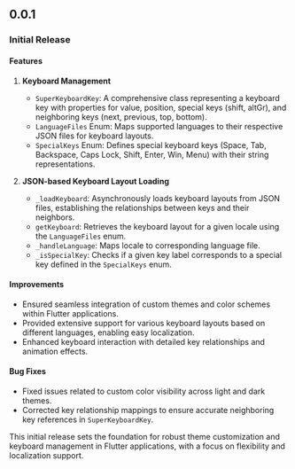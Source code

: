 ## 0.0.1

### Initial Release

#### Features

1. **Keyboard Management**
    - `SuperKeyboardKey`: A comprehensive class representing a keyboard key with properties for value, position, special keys (shift, altGr), and neighboring keys (next, previous, top, bottom).
    - `LanguageFiles` Enum: Maps supported languages to their respective JSON files for keyboard layouts.
    - `SpecialKeys` Enum: Defines special keyboard keys (Space, Tab, Backspace, Caps Lock, Shift, Enter, Win, Menu) with their string representations.

2. **JSON-based Keyboard Layout Loading**
    - `_loadKeyboard`: Asynchronously loads keyboard layouts from JSON files, establishing the relationships between keys and their neighbors.
    - `getKeyboard`: Retrieves the keyboard layout for a given locale using the `LanguageFiles` enum.
    - `_handleLanguage`: Maps locale to corresponding language file.
    - `_isSpecialKey`: Checks if a given key label corresponds to a special key defined in the `SpecialKeys` enum.


#### Improvements

- Ensured seamless integration of custom themes and color schemes within Flutter applications.
- Provided extensive support for various keyboard layouts based on different languages, enabling easy localization.
- Enhanced keyboard interaction with detailed key relationships and animation effects.

#### Bug Fixes

- Fixed issues related to custom color visibility across light and dark themes.
- Corrected key relationship mappings to ensure accurate neighboring key references in `SuperKeyboardKey`.

This initial release sets the foundation for robust theme customization and keyboard management in Flutter applications, with a focus on flexibility and localization support.
